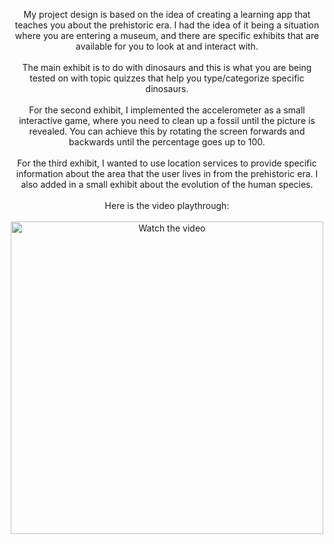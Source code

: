 <p align="center">
  My project design is based on the idea of creating a learning app that teaches you about the prehistoric era. I had the idea of it being a situation where you are entering a museum, and there are specific exhibits that are available for you to look at and interact with.
  <br><br>
  The main exhibit is to do with dinosaurs and this is what you are being tested on with topic quizzes that help you type/categorize specific dinosaurs.
  <br><br>
  For the second exhibit, I implemented the accelerometer as a small interactive game, where you need to clean up a fossil until the picture is revealed. You can achieve this by rotating the screen forwards and backwards until the percentage goes up to 100.
  <br><br>
  For the third exhibit, I wanted to use location services to provide specific information about the area that the user lives in from the prehistoric era. I also added in a small exhibit about the evolution of the human species.
  <br><br>
  Here is the video playthrough:
  <br><br>
  <a href="https://youtu.be/Q7DWKETptRs">
    <img src="https://img.youtube.com/vi/Q7DWKETptRs/0.jpg" alt="Watch the video" width="500"/>
  </a>
</p>
